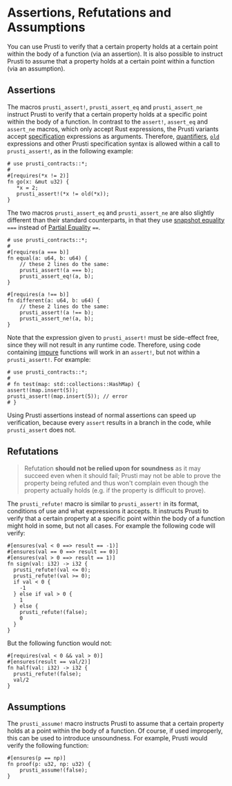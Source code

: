 # Assertions, Refutations and Assumptions 

You can use Prusti to verify that a certain property holds at a certain point
within the body of a function (via an assertion). It is also possible to
instruct Prusti to assume that a property holds at a certain point within a
function (via an assumption).

## Assertions

The macros `prusti_assert!`, `prusti_assert_eq` and `prusti_assert_ne` instruct Prusti to verify that a certain property holds at a specific point within the body of a function. In contrast to the `assert!`, `assert_eq` and `assert_ne` macros, which only accept Rust expressions, the Prusti variants accept [specification](../syntax.md) expressions as arguments. Therefore, [quantifiers](../syntax.md#quantifiers), [`old`](../syntax.md#old-expressions) expressions and other Prusti specification syntax is allowed within a call to `prusti_assert!`, as in the following example:

```rust,noplaypen,ignore
# use prusti_contracts::*;
# 
#[requires(*x != 2)]
fn go(x: &mut u32) {
   *x = 2;
   prusti_assert!(*x != old(*x));
}
```

The two macros `prusti_assert_eq` and `prusti_assert_ne` are also slightly different than their standard counterparts, in that they use [snapshot equality](../syntax.md#snapshot-equality) `===` instead of [Partial Equality](https://doc.rust-lang.org/std/cmp/trait.PartialEq.html) `==`.

```rust,noplaypen,ignore
# use prusti_contracts::*;
# 
#[requires(a === b)]
fn equal(a: u64, b: u64) {
    // these 2 lines do the same:
    prusti_assert!(a === b);
    prusti_assert_eq!(a, b);
}

#[requires(a !== b)]
fn different(a: u64, b: u64) {
    // these 2 lines do the same:
    prusti_assert!(a !== b);
    prusti_assert_ne!(a, b);
}
```

Note that the expression given to `prusti_assert!` must be side-effect free, since they will not result in any runtime code. Therefore, using code containing [impure](../verify/pure.md) functions will work in an `assert!`, but not within a `prusti_assert!`. For example:

```rust,noplaypen,ignore
# use prusti_contracts::*;
# 
# fn test(map: std::collections::HashMap) {
assert!(map.insert(5));
prusti_assert!(map.insert(5)); // error
# }
```

Using Prusti assertions instead of normal assertions can speed up verification, because every `assert` results in a branch in the code, while `prusti_assert` does not.

## Refutations

> Refutation **should not be relied upon for soundness** as it may succeed even when it should fail; Prusti may not be able to prove the property being refuted and thus won't complain even though the property actually holds (e.g. if the property is difficult to prove).

The `prusti_refute!` macro is similar to `prusti_assert!` in its format, conditions of use and what expressions it accepts. It instructs Prusti to verify that a certain property at a specific point within the body of a function might hold in some, but not all cases. For example the following code will verify:

```rust,noplaypen
#[ensures(val < 0 ==> result == -1)]
#[ensures(val == 0 ==> result == 0)]
#[ensures(val > 0 ==> result == 1)]
fn sign(val: i32) -> i32 {
  prusti_refute!(val <= 0);
  prusti_refute!(val >= 0);
  if val < 0 {
    -1
  } else if val > 0 {
    1
  } else {
    prusti_refute!(false);
    0
  }
}
```

But the following function would not:

```rust,noplaypen
#[requires(val < 0 && val > 0)]
#[ensures(result == val/2)]
fn half(val: i32) -> i32 {
  prusti_refute!(false);
  val/2
}
```

## Assumptions

The `prusti_assume!` macro instructs Prusti to assume that a certain property
holds at a point within the body of a function. Of course, if used improperly,
this can be used to introduce unsoundness. For example, Prusti would verify the
following function:

```rust,noplaypen,ignore
#[ensures(p == np)]
fn proof(p: u32, np: u32) {
    prusti_assume!(false);
}
```
